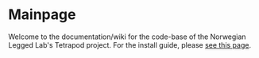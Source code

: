 # Mainpage

Welcome to the documentation/wiki for the code-base of the Norwegian Legged Lab's Tetrapod project.
For the install guide, please [see this page](Install%20guide.md).
